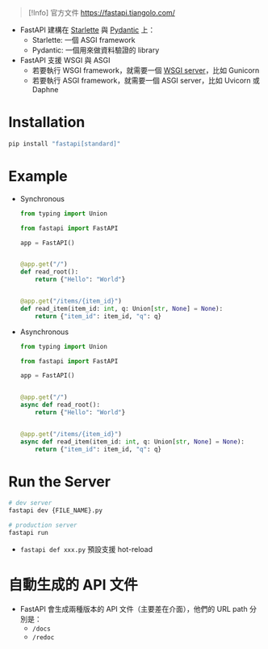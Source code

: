 >[!Info] 官方文件
><https://fastapi.tiangolo.com/>

- FastAPI 建構在 [Starlette](https://www.starlette.io/) 與 [Pydantic](https://docs.pydantic.dev/latest/) 上：
    - Starlette: 一個 ASGI framework
    - Pydantic: 一個用來做資料驗證的 library
- FastAPI 支援 WSGI 與 ASGI
    - 若要執行 WSGI framework，就需要一個 [WSGI server](</System Design/Backend Web Architecture.md#WSGI/ASGI Server>)，比如 Gunicorn
    - 若要執行 ASGI framework，就需要一個 ASGI server，比如 Uvicorn 或 Daphne

# Installation

```Python
pip install "fastapi[standard]"
```

# Example

- Synchronous

    ```Python
    from typing import Union
    
    from fastapi import FastAPI
    
    app = FastAPI()
    
    
    @app.get("/")
    def read_root():
        return {"Hello": "World"}
    
    
    @app.get("/items/{item_id}")
    def read_item(item_id: int, q: Union[str, None] = None):
        return {"item_id": item_id, "q": q}
    ```

- Asynchronous

    ```Python
    from typing import Union

    from fastapi import FastAPI

    app = FastAPI()


    @app.get("/")
    async def read_root():
        return {"Hello": "World"}


    @app.get("/items/{item_id}")
    async def read_item(item_id: int, q: Union[str, None] = None):
        return {"item_id": item_id, "q": q}
    ```

# Run the Server

```bash
# dev server
fastapi dev {FILE_NAME}.py

# production server
fastapi run
```

- `fastapi def xxx.py` 預設支援 hot-reload

# 自動生成的 API 文件

- FastAPI 會生成兩種版本的 API 文件（主要差在介面），他們的 URL path 分別是：
    - `/docs`
    - `/redoc`
